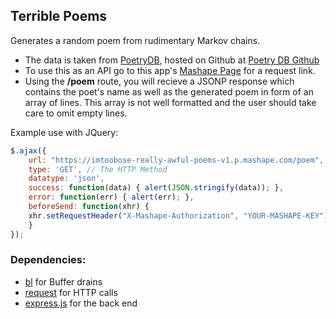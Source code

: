 ## Terrible Poems

Generates a random poem from rudimentary Markov chains. 

* The data is taken from [PoetryDB](poetrydb.org), hosted on Github at [Poetry DB Github](https://github.com/thundercomb/poetrydb)
* To use this as an API go to this app's [Mashape Page](https://market.mashape.com/imtoobose/really-awful-poems) for a request link.
* Using the **/poem** route, you will recieve a JSONP response which contains the poet's name as well as the generated poem in form of an array of lines. This array is not well formatted and the user should take care to omit empty lines.

Example use with JQuery: 

```javascript
$.ajax({
    url: "https://imtoobose-really-awful-poems-v1.p.mashape.com/poem",
    type: 'GET', // The HTTP Method
    datatype: 'json',
    success: function(data) { alert(JSON.stringify(data)); },
    error: function(err) { alert(err); },
    beforeSend: function(xhr) {
    xhr.setRequestHeader("X-Mashape-Authorization", "YOUR-MASHAPE-KEY"); // Enter here your Mashape key
    }
});
```

### Dependencies:

 * [bl](https://github.com/rvagg/bl) for Buffer drains
 * [request](https://github.com/request/request) for HTTP calls
 * [express.js](https://expressjs.com/) for the back end